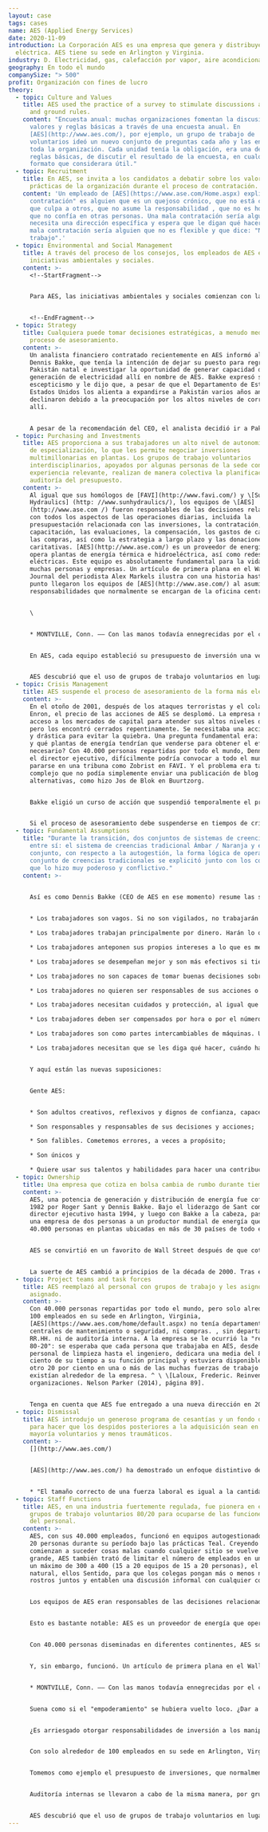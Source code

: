 ```yaml
---
layout: case
tags: cases
name: AES (Applied Energy Services)
date: 2020-11-09
introduction: La Corporación AES es una empresa que genera y distribuye energía
  eléctrica. AES tiene su sede en Arlington y Virginia.
industry: D. Electricidad, gas, calefacción por vapor, aire acondicionado
geography: En todo el mundo
companySize: "> 500"
profit: Organización con fines de lucro
theory:
  - topic: Culture and Values
    title: AES used the practice of a survey to stimulate discussions about values
      and ground rules.
    content: "Encuesta anual: muchas organizaciones fomentan la discusión sobre
      valores y reglas básicas a través de una encuesta anual. En
      [AES](http://www.aes.com/), por ejemplo, un grupo de trabajo de
      voluntarios ideó un nuevo conjunto de preguntas cada año y las envió a
      toda la organización. Cada unidad tenía la obligación, era una de las
      reglas básicas, de discutir el resultado de la encuesta, en cualquier
      formato que considerara útil."
  - topic: Recruitment
    title: En AES, se invita a los candidatos a debatir sobre los valores y las
      prácticas de la organización durante el proceso de contratación.
    content: 'Un empleado de [AES](https://www.ase.com/Home.aspx) explicó: "mala
      contratación" es alguien que es un quejoso crónico, que no está contento,
      que culpa a otros, que no asume la responsabilidad , que no es honesto,
      que no confía en otras personas. Una mala contratación sería alguien que
      necesita una dirección específica y espera que le digan qué hacer. Una
      mala contratación sería alguien que no es flexible y que dice: "No es mi
      trabajo".'
  - topic: Environmental and Social Management
    title: A través del proceso de los consejos, los empleados de AES encabezan
      iniciativas ambientales y sociales.
    content: >-
      <!--StartFragment-->


      Para AES, las iniciativas ambientales y sociales comienzan con la rectitud interior. Así es como AES lo expresó en una presentación pública ante la Comisión de Valores de Estados Unidos cuando ofreció acciones al público: "Un elemento importante de AES es su compromiso con cuatro grandes valores" compartidos "\[2]. Si la compañía percibe un conflicto entre estos valores y las ganancias, tratará de adherirse a sus valores -aún si hacerlo podría resultar en beneficios disminuidos u oportunidades perdidas- Además, la Compañía busca adherirse a estos valores no como un medio para lograr el éxito económico, sino porque la adhesión es una meta que vale la pena en sí misma ". AES plantó millones de árboles para compensar las emisiones de carbono. Esta idea vino de una colaboradora de Los Ángeles, no del equipo mayor. Inicialmente no había presupuesto para esto. Utilizando el proceso de los consejos, ella construyó apoyo para el dinero que AES debería poner en la plantación de árboles \[3].


      <!--EndFragment-->
  - topic: Strategy
    title: Cualquiera puede tomar decisiones estratégicas, a menudo mediante un
      proceso de asesoramiento.
    content: >-
      Un analista financiero contratado recientemente en AES informó al CEO,
      Dennis Bakke, que tenía la intención de dejar su puesto para regresar a su
      Pakistán natal e investigar la oportunidad de generar capacidad de
      generación de electricidad allí en nombre de AES. Bakke expresó su
      escepticismo y le dijo que, a pesar de que el Departamento de Estado de
      Estados Unidos los alienta a expandirse a Pakistán varios años antes,
      declinaron debido a la preocupación por los altos niveles de corrupción
      allí.


      A pesar de la recomendación del CEO, el analista decidió ir a Pakistán, creando efectivamente un nuevo puesto para él como desarrollador de negocios, conservando su salario anterior. Seis meses después, invitó a Bakke a Pakistán para reunirse con el primer ministro. Dos años y medio después, una planta de energía de $ 700 millones estaba en funcionamiento. ^ \ \[Laloux, Frederic (2014-02-09). Reinventar organizaciones: una guía para crear organizaciones inspiradas en la próxima etapa de la conciencia humana (ubicaciones de Kindle 2245-2254). Nelson Parker. Versión Kindle.]
  - topic: Purchasing and Investments
    title: AES proporciona a sus trabajadores un alto nivel de autonomía en su área
      de especialización, lo que les permite negociar inversiones
      multimillonarias en plantas. Los grupos de trabajo voluntarios
      interdisciplinarios, apoyados por algunas personas de la sede con
      experiencia relevante, realizan de manera colectiva la planificación y la
      auditoría del presupuesto.
    content: >-
      Al igual que sus homólogos de [FAVI](http://www.favi.com/) y \[Sun
      Hydraulics] (http: //www.sunhydraulics/), los equipos de \[AES]
      (http://www.ase.com /) fueron responsables de las decisiones relacionadas
      con todos los aspectos de las operaciones diarias, incluida la
      presupuestación relacionada con las inversiones, la contratación, la
      capacitación, las evaluaciones, la compensación, los gastos de capital y
      las compras, así como la estrategia a largo plazo y las donaciones
      caritativas. [AES](http://www.ase.com/) es un proveedor de energía que
      opera plantas de energía térmica e hidroeléctrica, así como redes
      eléctricas. Este equipo es absolutamente fundamental para la vida de
      muchas personas y empresas. Un artículo de primera plana en el Wall Street
      Journal del periodista Alex Markels ilustra con una historia hasta qué
      punto llegaron los equipos de [AES](http://www.ase.com/) al asumir
      responsabilidades que normalmente se encargan de la oficina central:


      \


      * MONTVILLE, Conn. –– Con las manos todavía ennegrecidas por el carbón que acaba de descargar de una barcaza, Jeff Hatch levanta el teléfono y llama a su corredor favorito. "¿Qué tipo de tasa me pueden dar por $ 10 millones a los 30 días?" le pregunta al agente, que maneja las letras del Tesoro. “¿Sólo 6.09? Pero acabo de recibir una cita 6.13 de Chase ". En otra habitación, Joe Oddo está trabajando en J.P. Morgan & Co. "¿6.15 a los 30 días?" confirma el Sr. Oddo, técnico de mantenimiento de la planta de energía de AES Corp. aquí. "Me pondré en contacto contigo". Los miembros de un equipo ad-hoc que administra un fondo de inversión de planta de $ 33 millones, los señores Oddo y Hatch conversan rápidamente con sus asociados y luego cierran el trato. … Parece que el “empoderamiento” se ha vuelto loco. ¿Dar a los trabajadores más autonomía en su área de especialización? Por supuesto. ¿Abrir los libros al ámbito de los empleados? Quizás. Pero, ¿qué beneficio podría obtenerse de entregar obligaciones financieras corporativas a trabajadores cuya experiencia de endeudamiento colectivo totaliza una hipoteca, dos préstamos para automóviles y algunas deudas de tarjetas de crédito canceladas? Muy bien, dice AES. … "Cuanto más se aumenta la responsabilidad individual, mayores son las posibilidades de mejoras incrementales en las operaciones", argumenta Dennis W. Bakke, director ejecutivo de la empresa y uno de sus fundadores. ... "Y lo que es más importante", dice, "hace que el trabajo sea mucho más divertido". ¿Es arriesgado otorgar responsabilidades de inversión a los manipuladores de carbón? El Sr. Bakke cree que no. Señala que el equipo de voluntarios en Montville tiene un asesor financiero y trabaja dentro de un rango limitado de opciones de inversión. No están comprando exactamente derivados. Lo que le gusta al director ejecutivo del acuerdo es que “esta experiencia les ha cambiado a las personas. Han aprendido tanto sobre el aspecto total del negocio que nunca volverán a ser los mismos ". * ^ \ \[Alex Markels," Blank Check ", The Wall Street Journal, 9 de abril de 1998)]


      En AES, cada equipo estableció su presupuesto de inversión una vez al año. Los presupuestos se sumarían a nivel de planta, a veces llegando a $ 300 millones en un año. Cuando los equipos estaban satisfechos con el presupuesto consolidado de la planta, un grupo de trabajo sobre presupuestos lo revisaba, junto con los de todas las demás plantas, que sugería posibles cambios y mejoras (pero no tenía poder para hacer cumplir los cambios). Ese grupo de trabajo estaba compuesto por algunas personas de la sede con experiencia relevante, pero predominantemente con personas de unidades locales con todo tipo de antecedentes: un guardia de seguridad podía sentarse junto a un técnico y un ingeniero. Las auditorías internas se realizaron de la misma manera, por grupos de trabajo voluntarios: cada planta sería auditada por colegas de otras plantas.


      AES descubrió que el uso de grupos de trabajo voluntarios en lugar de funciones de personal fijas tiene múltiples beneficios. Los empleados encuentran vías para expresar talentos y dones que su función principal podría no requerir. Desarrollan un verdadero sentido de propiedad y responsabilidad cuando ven que tienen el poder real para dar forma a su empresa. El fundador Dennis Bakke insiste en otro punto: estos grupos de trabajo son instituciones de aprendizaje formidables. En cualquier momento, miles de personas participarán en grupos de trabajo, adquiriendo habilidades técnicas y de liderazgo de colegas más experimentados. Es una forma moderna de aprendizaje, escalada a un nivel masivo. Ninguna formación en el aula podría proporcionar la cantidad de aprendizaje que se estaba llevando a cabo día tras día en los grupos de trabajo voluntarios. ^ \ \[Laloux, Frederic. Reinvención de organizaciones. Nelson Parker (2014), página 88 y siguientes]
  - topic: Crisis Management
    title: AES suspende el proceso de asesoramiento de la forma más elegante posible
    content: >-
      En el otoño de 2001, después de los ataques terroristas y el colapso de
      Enron, el precio de las acciones de AES se desplomó. La empresa necesitaba
      acceso a los mercados de capital para atender sus altos niveles de deuda,
      pero los encontró cerrados repentinamente. Se necesitaba una acción rápida
      y drástica para evitar la quiebra. Una pregunta fundamental era: ¿cuántas
      y qué plantas de energía tendrían que venderse para obtener el efectivo
      necesario? Con 40.000 personas repartidas por todo el mundo, Dennis Bakke,
      el director ejecutivo, difícilmente podría convocar a todo el mundo y
      pararse en una tribuna como Zobrist en FAVI. Y el problema era tan
      complejo que no podía simplemente enviar una publicación de blog con dos
      alternativas, como hizo Jos de Blok en Buurtzorg.


      Bakke eligió un curso de acción que suspendió temporalmente el proceso de asesoramiento de una manera que, sin embargo, minimizó el riesgo de socavar la confianza en la autogestión. No elaboró ​​un plan a puerta cerrada con su equipo de gestión; en cambio, anunció públicamente que la toma de decisiones de arriba hacia abajo se tomaría durante un tiempo limitado para un número limitado de decisiones, aunque críticas. El proceso de asesoramiento permanecería en vigor para todas las demás decisiones. Para investigar el mejor curso de acción y tomar las decisiones difíciles, Bakke nombró a Bill Luraschi, un abogado general joven y brillante. Luraschi no fue considerado como uno de los líderes más importantes ni como alguien que buscaría un papel de liderazgo en el futuro. La señal fue clara: los altos líderes de la organización no buscaban ejercer más poder. La toma de decisiones de arriba hacia abajo estaría a cargo de alguien sin sed de poder, y realmente sería temporal.


      Si el proceso de asesoramiento debe suspenderse en tiempos de crisis, estas dos pautas pueden servir para mantener la confianza en la autogestión: brindar total transparencia sobre el alcance y el plazo de la toma de decisiones de arriba hacia abajo, y designar a alguien para que tome esas decisiones que No se sospechará que continúe ejerciendo tales poderes cuando termine la crisis.
  - topic: Fundamental Assumptions
    title: "Durante la transición, dos conjuntos de sistemas de creencias se oponían
      entre sí: el sistema de creencias tradicional Ámbar / Naranja y el nuevo
      conjunto, con respecto a la autogestión, la forma lógica de operar. El
      conjunto de creencias tradicionales se explicitó junto con los colegas, lo
      que lo hizo muy poderoso y conflictivo."
    content: >-
      

      Así es como Dennis Bakke (CEO de AES en ese momento) resume las suposiciones que los trabajadores sienten que tienen los jefes sobre ellos:


      * Los trabajadores son vagos. Si no son vigilados, no trabajarán con diligencia.

      * Los trabajadores trabajan principalmente por dinero. Harán lo que sea necesario para ganar la mayor cantidad de dinero posible.

      * Los trabajadores anteponen sus propios intereses a lo que es mejor para la organización. Son egoístas.

      * Los trabajadores se desempeñan mejor y son más efectivos si tienen una tarea simple repetible que realizar.

      * Los trabajadores no son capaces de tomar buenas decisiones sobre asuntos importantes que afectan el desempeño económico de la empresa. Los jefes son buenos para tomar decisiones.

      * Los trabajadores no quieren ser responsables de sus acciones o de decisiones que afecten el desempeño de la organización.

      * Los trabajadores necesitan cuidados y protección, al igual que los niños necesitan el cuidado de sus padres.

      * Los trabajadores deben ser compensados ​​por hora o por el número de "piezas" producidas. A los jefes se les debe pagar un salario y posiblemente recibir bonificaciones y acciones.

      * Los trabajadores son como partes intercambiables de máquinas. Un "buen" trabajador es más o menos lo mismo que otro "buen" trabajador.

      * Los trabajadores necesitan que se les diga qué hacer, cuándo hacerlo y cómo hacerlo. Los jefes deben hacerlos responsables.


      Y aquí están las nuevas suposiciones:


      Gente AES:


      * Son adultos creativos, reflexivos y dignos de confianza, capaces de tomar decisiones importantes;

      * Son responsables y responsables de sus decisiones y acciones;

      * Son falibles. Cometemos errores, a veces a propósito;

      * Son únicos y

      * Quiere usar sus talentos y habilidades para hacer una contribución positiva a la organización y al mundo.
  - topic: Ownership
    title: Una empresa que cotiza en bolsa cambia de rumbo durante tiempos difíciles.
    content: >-
      AES, una potencia de generación y distribución de energía fue cofundada en
      1982 por Roger Sant y Dennis Bakke. Bajo el liderazgo de Sant como
      director ejecutivo hasta 1994, y luego con Bakke a la cabeza, pasó de ser
      una empresa de dos personas a un productor mundial de energía que emplea a
      40.000 personas en plantas ubicadas en más de 30 países de todo el mundo.


      AES se convirtió en un favorito de Wall Street después de que cotizara en bolsa en 1991. Durante años, mientras la empresa iba de éxito en éxito, los miembros de la junta apoyaron la toma de decisiones radicalmente descentralizada y basada en la confianza de AES. Y, sin embargo, como comentó Bakke, "a la mayoría de los miembros de la junta directiva les encantó el enfoque de AES principalmente porque creían que hacía subir el precio de las acciones, no porque fuera la forma 'correcta' de operar una organización".


      La suerte de AES cambió a principios de la década de 2000. Tras el estallido de la burbuja de las puntocom, los ataques terroristas del 11 de septiembre y la quiebra de Enron, que casi causó pánico entre los inversores en energía, el precio de las acciones de AES, que había alcanzado un máximo de 70 dólares, descendió a tan solo 5 dólares. Las decisiones anteriores de AES de invertir en "plantas comerciales" que vendían electricidad en el mercado al contado en lugar de contratos a largo plazo y de financiar gran parte de su crecimiento con deuda sin duda contribuyeron a sus problemas. Sin embargo, estas decisiones no pueden atribuirse únicamente a su estructura descentralizada, ya que se han debatido y acordado hasta el nivel de la junta. Sin embargo, el miedo se apoderó de los miembros de la junta, e impusieron una supervisión mucho mayor, incluida la contratación de abogados y consultores, así como un codirector ejecutivo cuyas directivas se le pidió que cumpliera Bakke. Después de nueve meses frustrantes, Bakke se fue, lo que liberó a la junta para dirigir la conversión de AES a prácticas de gestión tradicionales. ^ \ \[Laloux, Frederic. Reinvención de organizaciones. Nelson Parker (2014), páginas 253-254]
  - topic: Project teams and task forces
    title: AES reemplazó al personal con grupos de trabajo y les asignó el tiempo
      asignado.
    content: >-
      Con 40.000 personas repartidas por todo el mundo, pero solo alrededor de
      100 empleados en su sede en Arlington, Virginia,
      [AES](https://www.aes.com/home/default.aspx) no tenía departamentos
      centrales de mantenimiento o seguridad, ni compras. , sin departamentos de
      RR.HH. ni de auditoría interna. A la empresa se le ocurrió la "regla
      80-20": se esperaba que cada persona que trabajaba en AES, desde el
      personal de limpieza hasta el ingeniero, dedicara una media del 80 por
      ciento de su tiempo a su función principal y estuviera disponible para el
      otro 20 por ciento en una o más de las muchas fuerzas de trabajo que
      existían alrededor de la empresa. ^ \ \[Laloux, Frederic. Reinvención de
      organizaciones. Nelson Parker (2014), página 89].


      Tenga en cuenta que AES fue entregado a una nueva dirección en 2001, que decidió volver a enfoques de gestión más convencionales.
  - topic: Dismissal
    title: AES introdujo un generoso programa de cesantías y un fondo de préstamos
      para hacer que los despidos posteriores a la adquisición sean en su
      mayoría voluntarios y menos traumáticos.
    content: >-
      [](http://www.aes.com/)


      [AES](http://www.aes.com/) ha demostrado un enfoque distintivo de Teal para los despidos debido al exceso de personal estructural después de comprar plantas de energía que anteriormente eran propiedad de los gobiernos. Después de la adquisición, AES tuvo que despedir a cientos de personas y logró hacerlo de manera relativamente sencilla a través de un programa especial de despido voluntario. Aquí está la perspectiva de Dennis Bakke, director ejecutivo, sobre el asunto:


      * "El tamaño correcto de una fuerza laboral es igual a la cantidad de personas necesarias para hacer que el lugar de trabajo sea divertido. Tener demasiados empleados desmoraliza a los colegas y causa batallas territoriales. Un gerente de planta de AES muy astuto en Irlanda del Norte me dijo que las discusiones sobre el territorio son buenas Indicadores de que la instalación tiene demasiada gente. Nadie se preocupa por quién hace qué cuando hay suficiente trabajo para todos. Mi creencia de que las empresas no deben tener empleados innecesarios no significa que se les deban dar recibos y sacarlos a toda prisa por la puerta. Los empleados que salen necesitan tiempo para realizar la transición a un nuevo trabajo. Las organizaciones deben ser generosas con los arreglos de indemnización. Encontramos exceso de personal casi cada vez que realizamos una adquisición. Una de las primeras cosas que hicimos después de adquirir una empresa fue establecer una organización generosa y voluntaria programa de indemnización. Sólo en raras ocasiones se pidió a las personas que se fueran. En Panamá, AES creó un fondo de préstamos para los empleados que tomaron el paquete de indemnización. Un año después, viajé a un almuerzo de celebración con ex empleados que habían dejado la empresa. Estos ex empleados habían iniciado 71 nuevos negocios, la mayoría de los cuales recurría al fondo de préstamos de AES. Incluso con acuerdos generosos de indemnización voluntaria, el cambio de una empresa que conoce a otra que no puede ser traumático. Creo firmemente que estas difíciles transiciones son un mal necesario que obliga a los empleados y las organizaciones a adaptarse a un mundo dinámico. Parte del placer del trabajo es aprender nuevos roles y asumir nuevas responsabilidades. La seguridad laboral es un envoltorio de regalo atractivo, pero rara vez hay algo de valor duradero adentro. * "^ \ \[Fuente: Laloux, Frederic. Reinventing Organizations. Nelson Parker (2014), páginas 187-188]
  - topic: Staff Functions
    title: AES, en una industria fuertemente regulada, fue pionera en el uso de
      grupos de trabajo voluntarios 80/20 para ocuparse de las funciones típicas
      del personal.
    content: >-
      AES, con sus 40.000 empleados, funcionó en equipos autogestionados de 15 a
      20 personas durante su período bajo las prácticas Teal. Creyendo que
      comienzan a suceder cosas malas cuando cualquier sitio se vuelve demasiado
      grande, AES también trató de limitar el número de empleados en un sitio a
      un máximo de 300 a 400 (15 a 20 equipos de 15 a 20 personas), el límite
      natural, ellos Sentido, para que los colegas pongan más o menos nombres y
      rostros juntos y entablen una discusión informal con cualquier colega.


      Los equipos de AES eran responsables de las decisiones relacionadas con todos los aspectos de las operaciones diarias: presupuestos, carga de trabajo, seguridad, horarios, mantenimiento, contratación y despido, horas de trabajo, capacitación, evaluaciones, compensación, gastos de capital, compras y control de calidad. , así como estrategia a largo plazo, donaciones caritativas y relaciones con la comunidad.


      Esto es bastante notable: AES es un proveedor de energía que opera plantas de energía térmica e hidroeléctrica, así como redes eléctricas. Este equipo es absolutamente fundamental para la vida de muchas personas y empresas. Los problemas operativos pueden provocar apagones desastrosos y accidentes con la pérdida de muchas vidas humanas. Y, sin embargo, millones de clientes en todo el mundo recibieron energía producida por equipos autónomos responsables de asuntos tan cruciales como la seguridad y el mantenimiento.


      Con 40.000 personas diseminadas en diferentes continentes, AES solo tenía unas 100 personas trabajando en la sede en Arlington, apenas un número que pudiera afirmar que controlaba lo que estaba sucediendo en lugares lejanos como Camerún, Colombia o la República Checa.


      Y, sin embargo, funcionó. Un artículo de primera plana en el Wall Street Journal ilustra con una historia lo lejos que llegaron los equipos de AES al asumir responsabilidades que normalmente maneja la sede:


      * MONTVILLE, Conn. –– Con las manos todavía ennegrecidas por el carbón que acaba de descargar de una barcaza, Jeff Hatch levanta el teléfono y llama a su corredor favorito. "¿Qué tipo de tasa me pueden dar por $ 10 millones a los 30 días?" le pregunta al agente, que maneja las letras del Tesoro. “¿Sólo 6.09? Pero acabo de recibir una cita 6.13 de Chase ". En otra habitación, Joe Oddo está trabajando en J.P. Morgan & Co. "¿6.15 a los 30 días?" confirma el Sr. Oddo, técnico de mantenimiento de la planta de energía de AES Corp. aquí. "Me pondré en contacto contigo". Los miembros de un equipo ad hoc que administra un fondo de inversión de planta de $ 33 millones, los señores Oddo y Hatch conversan rápidamente con sus asociados y luego cierran el trato. … *


      Suena como si el "empoderamiento" se hubiera vuelto loco. ¿Dar a los trabajadores más autonomía en su área de especialización? Por supuesto. ¿Abrir los libros al ámbito de los empleados? Quizás. Pero, ¿qué beneficio podría obtenerse de entregar obligaciones financieras corporativas a trabajadores cuya experiencia de endeudamiento colectivo totaliza una hipoteca, dos préstamos para automóviles y algunas deudas de tarjetas de crédito canceladas? Muy bien, dice AES. … "Cuanto más se aumenta la responsabilidad individual, mayores son las posibilidades de mejoras incrementales en las operaciones", argumenta Dennis W. Bakke, director ejecutivo de la empresa y uno de sus fundadores. ... "Y lo que es más importante", dice, "hace que el trabajo sea mucho más divertido".


      ¿Es arriesgado otorgar responsabilidades de inversión a los manipuladores de carbón? El Sr. Bakke cree que no. Señala que el equipo de voluntarios en Montville tiene un asesor financiero y trabaja dentro de un rango limitado de opciones de inversión. No están comprando exactamente derivados. Lo que le gusta al director ejecutivo del acuerdo es que “esta experiencia les ha cambiado a las personas. Han aprendido tanto sobre el aspecto total del negocio que nunca volverán a ser los mismos ".


      Con solo alrededor de 100 empleados en su sede en Arlington, Virginia, AES no tenía departamentos centrales de mantenimiento o seguridad, ni compras, ni recursos humanos ni departamentos de auditoría interna. En una empresa más pequeña, cuando surge un problema en una de estas áreas, las personas pueden simplemente convocar una reunión o delegar una función de coordinación específica a un colega. En AES, con 40.000 personas repartidas por todo el mundo, eso ya no era factible. A la empresa se le ocurrió la “regla 80-20”: se esperaba que cada persona que trabajaba en AES, desde el personal de limpieza hasta el ingeniero, dedicara una media del 80 por ciento de su tiempo a su función principal y estuviera disponible para el otro 20 por ciento en uno o más de los muchos grupos de trabajo que existían alrededor de la empresa.


      Tomemos como ejemplo el presupuesto de inversiones, que normalmente es prerrogativa del personal de finanzas en la sede. En AES, todo sucedió en el campo; cada equipo estableció su presupuesto de inversión una vez al año. Los presupuestos de inversión se sumarían a nivel de planta, a veces llegando a $ 300 millones en un año. Cuando los equipos estaban satisfechos con el presupuesto consolidado de la planta, un grupo de trabajo sobre presupuestos lo revisaba, junto con los de todas las demás plantas, que sugería posibles cambios y mejoras (pero no tenía poder para hacer cumplir los cambios). Ese grupo de trabajo estaba compuesto por algunas personas de la sede con experiencia relevante, pero predominantemente con personas de unidades locales con todo tipo de antecedentes: un guardia de seguridad podía sentarse junto a un técnico y un ingeniero.


      Auditoría internas se llevaron a cabo de la misma manera, por grupos de trabajo voluntarios: cada planta sería auditada por colegas de otras plantas. Se establecieron grupos de trabajo para temas tan diversos como compensación, servicio comunitario, trabajo ambiental y valores corporativos.


      AES descubrió que el uso de grupos de trabajo voluntarios en lugar de funciones de personal fijas tiene múltiples beneficios. Los empleados encuentran vías para expresar talentos y dones que su función principal podría no requerir. Desarrollan un verdadero sentido de propiedad y responsabilidad cuando ven que tienen el poder real para dar forma a su empresa. Dennis Bakke insiste en otro punto: estos grupos de trabajo son instituciones de aprendizaje formidables. En cualquier momento, miles de personas participarán en grupos de trabajo, adquiriendo habilidades técnicas y de liderazgo de colegas más experimentados. Es una forma moderna de aprendizaje, escalada a un nivel masivo. Ninguna capacitación en el aula podría proporcionar la cantidad de aprendizaje que se estaba llevando a cabo día tras día en los grupos de trabajo voluntarios. ^ \ \[Alex Markels, “Blank Check”, The Wall Street Journal, 9 de abril de 1998.]
---
```

